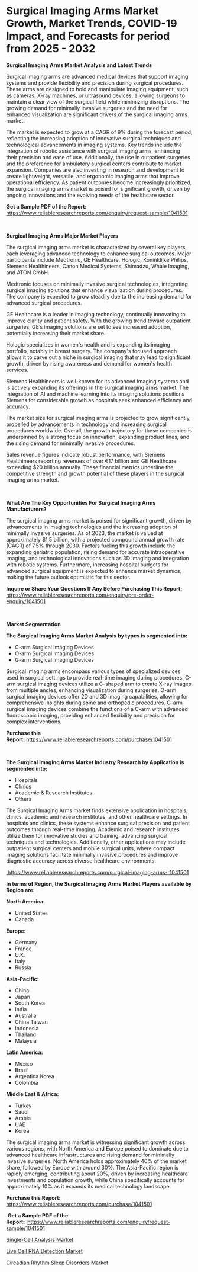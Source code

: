 <p><h1>Surgical Imaging Arms Market Growth, Market Trends, COVID-19 Impact, and Forecasts for period from 2025 - 2032</h1></p><p><strong>Surgical Imaging Arms Market Analysis and Latest Trends</strong></p>
<p><p>Surgical imaging arms are advanced medical devices that support imaging systems and provide flexibility and precision during surgical procedures. These arms are designed to hold and manipulate imaging equipment, such as cameras, X-ray machines, or ultrasound devices, allowing surgeons to maintain a clear view of the surgical field while minimizing disruptions. The growing demand for minimally invasive surgeries and the need for enhanced visualization are significant drivers of the surgical imaging arms market.</p><p>The market is expected to grow at a CAGR of 9% during the forecast period, reflecting the increasing adoption of innovative surgical techniques and technological advancements in imaging systems. Key trends include the integration of robotic assistance with surgical imaging arms, enhancing their precision and ease of use. Additionally, the rise in outpatient surgeries and the preference for ambulatory surgical centers contribute to market expansion. Companies are also investing in research and development to create lightweight, versatile, and ergonomic imaging arms that improve operational efficiency. As patient outcomes become increasingly prioritized, the surgical imaging arms market is poised for significant growth, driven by ongoing innovations and the evolving needs of the healthcare sector.</p></p>
<p><strong>Get a Sample PDF of the Report:&nbsp;</strong> <a href="https://www.reliableresearchreports.com/enquiry/request-sample/1041501?utm_campaign=2286&utm_medium=2&utm_source=Github&utm_content=ia&utm_term=03032025&utm_id=surgical-imaging-arms">https://www.reliableresearchreports.com/enquiry/request-sample/1041501</a></p>
<p>&nbsp;</p>
<p><strong>Surgical Imaging Arms Major Market Players</strong></p>
<p><p>The surgical imaging arms market is characterized by several key players, each leveraging advanced technology to enhance surgical outcomes. Major participants include Medtronic, GE Healthcare, Hologic, Koninklijke Philips, Siemens Healthineers, Canon Medical Systems, Shimadzu, Whale Imaging, and ATON GmbH. </p><p>Medtronic focuses on minimally invasive surgical technologies, integrating surgical imaging solutions that enhance visualization during procedures. The company is expected to grow steadily due to the increasing demand for advanced surgical procedures.</p><p>GE Healthcare is a leader in imaging technology, continually innovating to improve clarity and patient safety. With the growing trend toward outpatient surgeries, GE’s imaging solutions are set to see increased adoption, potentially increasing their market share.</p><p>Hologic specializes in women's health and is expanding its imaging portfolio, notably in breast surgery. The company's focused approach allows it to carve out a niche in surgical imaging that may lead to significant growth, driven by rising awareness and demand for women's health services.</p><p>Siemens Healthineers is well-known for its advanced imaging systems and is actively expanding its offerings in the surgical imaging arms market. The integration of AI and machine learning into its imaging solutions positions Siemens for considerable growth as hospitals seek enhanced efficiency and accuracy.</p><p>The market size for surgical imaging arms is projected to grow significantly, propelled by advancements in technology and increasing surgical procedures worldwide. Overall, the growth trajectory for these companies is underpinned by a strong focus on innovation, expanding product lines, and the rising demand for minimally invasive procedures.</p><p>Sales revenue figures indicate robust performance, with Siemens Healthineers reporting revenues of over €17 billion and GE Healthcare exceeding $20 billion annually. These financial metrics underline the competitive strength and growth potential of these players in the surgical imaging arms market.</p></p>
<p>&nbsp;</p>
<p><strong>What Are The Key Opportunities For Surgical Imaging Arms Manufacturers?</strong></p>
<p><p>The surgical imaging arms market is poised for significant growth, driven by advancements in imaging technologies and the increasing adoption of minimally invasive surgeries. As of 2023, the market is valued at approximately $1.5 billion, with a projected compound annual growth rate (CAGR) of 7.5% through 2030. Factors fueling this growth include the expanding geriatric population, rising demand for accurate intraoperative imaging, and technological innovations such as 3D imaging and integration with robotic systems. Furthermore, increasing hospital budgets for advanced surgical equipment is expected to enhance market dynamics, making the future outlook optimistic for this sector.</p></p>
<p><strong>Inquire or Share Your Questions If Any Before Purchasing This Report:</strong> <a href="https://www.reliableresearchreports.com/enquiry/pre-order-enquiry/1041501?utm_campaign=2286&utm_medium=2&utm_source=Github&utm_content=ia&utm_term=03032025&utm_id=surgical-imaging-arms">https://www.reliableresearchreports.com/enquiry/pre-order-enquiry/1041501</a></p>
<p>&nbsp;</p>
<p><strong>Market Segmentation</strong></p>
<p><strong>The Surgical Imaging Arms Market Analysis by types is segmented into:</strong></p>
<p><ul><li>C-arm Surgical Imaging Devices</li><li>O-arm Surgical Imaging Devices</li><li>G-arm Surgical Imaging Devices</li></ul></p>
<p><p>Surgical imaging arms encompass various types of specialized devices used in surgical settings to provide real-time imaging during procedures. C-arm surgical imaging devices utilize a C-shaped arm to create X-ray images from multiple angles, enhancing visualization during surgeries. O-arm surgical imaging devices offer 2D and 3D imaging capabilities, allowing for comprehensive insights during spine and orthopedic procedures. G-arm surgical imaging devices combine the functions of a C-arm with advanced fluoroscopic imaging, providing enhanced flexibility and precision for complex interventions.</p></p>
<p><strong>Purchase this Report:&nbsp;</strong><a href="https://www.reliableresearchreports.com/purchase/1041501?utm_campaign=2286&utm_medium=2&utm_source=Github&utm_content=ia&utm_term=03032025&utm_id=surgical-imaging-arms">https://www.reliableresearchreports.com/purchase/1041501</a></p>
<p>&nbsp;</p>
<p><strong>The Surgical Imaging Arms Market Industry Research by Application is segmented into:</strong></p>
<p><ul><li>Hospitals</li><li>Clinics</li><li>Academic & Research Institutes</li><li>Others</li></ul></p>
<p><p>The Surgical Imaging Arms market finds extensive application in hospitals, clinics, academic and research institutes, and other healthcare settings. In hospitals and clinics, these systems enhance surgical precision and patient outcomes through real-time imaging. Academic and research institutes utilize them for innovative studies and training, advancing surgical techniques and technologies. Additionally, other applications may include outpatient surgical centers and mobile surgical units, where compact imaging solutions facilitate minimally invasive procedures and improve diagnostic accuracy across diverse healthcare environments.</p></p>
<p><a href="https://www.reliableresearchreports.com/surgical-imaging-arms-r1041501?utm_campaign=2286&utm_medium=2&utm_source=Github&utm_content=ia&utm_term=03032025&utm_id=surgical-imaging-arms">&nbsp;https://www.reliableresearchreports.com/surgical-imaging-arms-r1041501</a></p>
<p><strong>In terms of Region, the Surgical Imaging Arms Market Players available by Region are:</strong></p>
<p>
    <p> <strong> North America: </strong>
        <ul>
            <li>United States</li>
            <li>Canada</li>
        </ul>
        </p> 
    <p> <strong> Europe: </strong>
        <ul>
            <li>Germany</li>
            <li>France</li>
            <li>U.K.</li>
            <li>Italy</li>
            <li>Russia</li>
        </ul>
        </p> 
    <p> <strong> Asia-Pacific: </strong>
        <ul>
            <li>China</li>
            <li>Japan</li>
            <li>South Korea</li>
            <li>India</li>
            <li>Australia</li>
            <li>China Taiwan</li>
            <li>Indonesia</li>
            <li>Thailand</li>
            <li>Malaysia</li>
        </ul>
        </p> 
    <p> <strong> Latin America: </strong>
        <ul>
            <li>Mexico</li>
            <li>Brazil</li>
            <li>Argentina Korea</li>
            <li>Colombia</li>
        </ul>
        </p> 
    <p> <strong> Middle East & Africa: </strong>
        <ul>
            <li>Turkey</li>
            <li>Saudi</li>
            <li>Arabia</li>
            <li>UAE</li>
            <li>Korea</li>
        </ul>
    </p>
    </p>
<p><p>The surgical imaging arms market is witnessing significant growth across various regions, with North America and Europe poised to dominate due to advanced healthcare infrastructures and rising demand for minimally invasive surgeries. North America holds approximately 40% of the market share, followed by Europe with around 30%. The Asia-Pacific region is rapidly emerging, contributing about 20%, driven by increasing healthcare investments and population growth, while China specifically accounts for approximately 10% as it expands its medical technology landscape.</p></p>
<p><strong>Purchase this Report: </strong><a href="https://www.reliableresearchreports.com/purchase/1041501?utm_campaign=2286&utm_medium=2&utm_source=Github&utm_content=ia&utm_term=03032025&utm_id=surgical-imaging-arms">https://www.reliableresearchreports.com/purchase/1041501</a></p>
<p>&nbsp;<strong>Get a Sample PDF of the Report:&nbsp;&nbsp;</strong><a href="https://www.reliableresearchreports.com/enquiry/request-sample/1041501?utm_campaign=2286&utm_medium=2&utm_source=Github&utm_content=ia&utm_term=03032025&utm_id=surgical-imaging-arms">https://www.reliableresearchreports.com/enquiry/request-sample/1041501</a></p>
<p><strong></strong></p>
<p><p><a href="https://github.com/reahmmunises/Market-Research-Report-List-1/blob/main/single-cell-analysis-market.md?utm_campaign=2286&utm_medium=2&utm_source=Github&utm_content=ia&utm_term=03032025&utm_id=surgical-imaging-arms">Single-Cell Analysis Market</a></p><p><a href="https://github.com/arionmp/Market-Research-Report-List-5/blob/main/live-cell-rna-detection-market.md?utm_campaign=2286&utm_medium=2&utm_source=Github&utm_content=ia&utm_term=03032025&utm_id=surgical-imaging-arms">Live Cell RNA Detection Market</a></p><p><a href="https://github.com/moratronak3q/Market-Research-Report-List-1/blob/main/circadian-rhythm-sleep-disorders-market.md?utm_campaign=2286&utm_medium=2&utm_source=Github&utm_content=ia&utm_term=03032025&utm_id=surgical-imaging-arms">Circadian Rhythm Sleep Disorders Market</a></p></p>